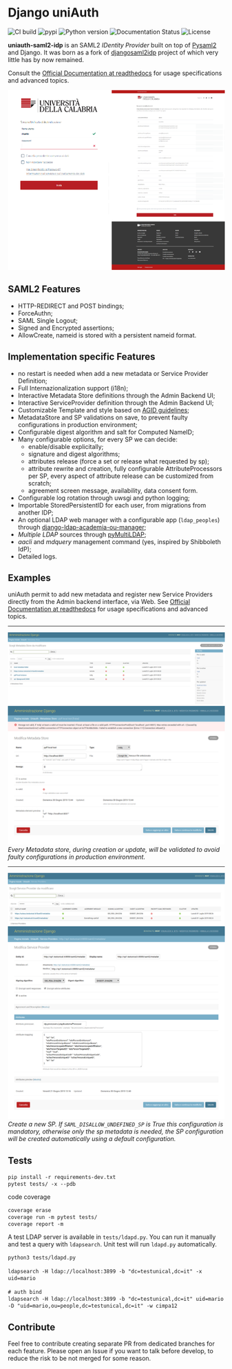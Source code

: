 # Django uniAuth

![CI build](https://travis-ci.org/UniversitaDellaCalabria/uniAuth.svg?branch=master)
![pypi](https://img.shields.io/pypi/v/uniauth-saml2-idp.svg)
![Python version](https://img.shields.io/badge/license-Apache%202-blue.svg)
![Documentation Status](https://readthedocs.org/projects/uniauth/badge/?version=latest)
![License](https://img.shields.io/badge/python-3.5%20%7C%203.6%20%7C%203.7-blue.svg)

**uniauth-saml2-idp** is an SAML2 *IDentity Provider* built on top of [Pysaml2](https://idpy.org) and Django.
It was born as a fork of [djangosaml2idp](https://github.com/OTA-Insight/djangosaml2idp/) project of which very little has by now remained.

Consult the [Official Documentation at readthedocs](https://uniauth.readthedocs.io/) for usage specifications and advanced topics.

![Alt text](docs/contents/preview1.png)

## SAML2 Features

- HTTP-REDIRECT and POST bindings;
- ForceAuthn;
- SAML Single Logout;
- Signed and Encrypted assertions;
- AllowCreate, nameid is stored with a persistent nameid format.

## Implementation specific Features

- no restart is needed when add a new metadata or Service Provider Definition;
- Full Internazionalization support (i18n);
- Interactive Metadata Store definitions through the Admin Backend UI;
- Interactive ServiceProvider definition through the Admin Backend UI;
- Customizable Template and style based on [AGID guidelines](https://www.agid.gov.it/it/argomenti/linee-guida-design-pa);
- MetadataStore and SP validations on save, to prevent faulty configurations in production environment;
- Configurable digest algorithm and salt for Computed NameID;
- Many configurable options, for every SP we can decide:
    - enable/disable explicitally;
    - signature and digest algorithms;
    - attributes release (force a set or release what requested by sp);
    - attribute rewrite and creation, fully configurable AttributeProcessors per SP, every aspect of attribute release can be customized from scratch;
    - agreement screen message, availability, data consent form.
- Configurable log rotation through uwsgi and python logging;
- Importable StoredPersistentID for each user, from migrations from another IDP;
- An optional LDAP web manager with a configurable app (`ldap_peoples`) through [django-ldap-academia-ou-manager](https://github.com/peppelinux/django-ldap-academia-ou-manager);
- _Multiple LDAP_ sources through [pyMultiLDAP](https://github.com/peppelinux/pyMultiLDAP);
- _aacli_ and _mdquery_ management command (yes, inspired by Shibboleth IdP);
- Detailed logs.


## Examples

uniAuth permit to add new metadata and register new Service Providers directly from the Admin backend interface, via Web.
See [Official Documentation at readthedocs](https://uniauth.readthedocs.io/) for usage specifications and advanced topics.

---

![Alt text](docs/contents/md_search.png)
![Alt text](docs/contents/mdstore.png)
*Every Metadata store, during creation or update, will be validated to avoid faulty configurations in production environment.*

---

![Alt text](docs/contents/sp_search.png)
![Alt text](docs/contents/sp.png)
*Create a new SP. If `SAML_DISALLOW_UNDEFINED_SP` is True this configuration is mandatory, otherwise only the sp metadata is needed, the SP configuration will be created automatically using a default configuration.*

## Tests

````
pip install -r requirements-dev.txt
pytest tests/ -x --pdb
````

code coverage
````
coverage erase
coverage run -m pytest tests/
coverage report -m
````

A test LDAP server is available in `tests/ldapd.py`.
You can run it manually and test a query with `ldapsearch`.
Unit test will run `ldapd.py` automatically.

```
python3 tests/ldapd.py

ldapsearch -H ldap://localhost:3899 -b "dc=testunical,dc=it" -x uid=mario

# auth bind
ldapsearch -H ldap://localhost:3899 -b "dc=testunical,dc=it" uid=mario -D "uid=mario,ou=people,dc=testunical,dc=it" -w cimpa12
```

## Contribute

Feel free to contribute creating separate PR from dedicated branches for each feature.
Please open an Issue if you want to talk before develop, to reduce the risk to be not merged for some reason.
